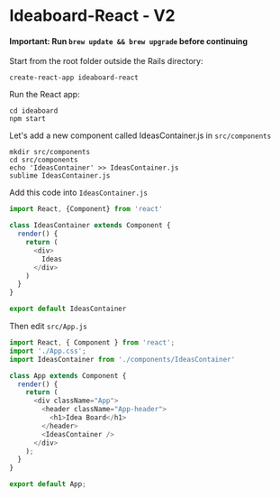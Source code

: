 # Ideaboard-React - V2 

#### Important: Run `brew update && brew upgrade` before continuing

Start from the root folder outside the Rails directory:
```shell
create-react-app ideaboard-react
```

Run the React app:
```shell
cd ideaboard
npm start
```

Let's add a new component called IdeasContainer.js in `src/components`
```shell
mkdir src/components
cd src/components
echo 'IdeasContainer' >> IdeasContainer.js
sublime IdeasContainer.js
```

Add this code into `IdeasContainer.js`
```javascript
import React, {Component} from 'react'

class IdeasContainer extends Component {
  render() {
    return (
      <div>
        Ideas
      </div>
    )
  }
}

export default IdeasContainer
```

Then edit `src/App.js`
```javascript
import React, { Component } from 'react';
import './App.css';
import IdeasContainer from './components/IdeasContainer'

class App extends Component {
  render() {
    return (
      <div className="App">
        <header className="App-header">
          <h1>Idea Board</h1>
        </header>
        <IdeasContainer />
      </div>
    );
  }
}

export default App;
```